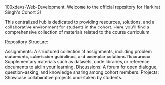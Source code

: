 100xdevs-Web-Development.
Welcome to the official repository for Harkirat Singh's Cohort 3!

This centralized hub is dedicated to providing resources, solutions, and a collaborative environment for students in the cohort. Here, you'll find a comprehensive collection of materials related to the course curriculum.

Repository Structure:

Assignments: A structured collection of assignments, including problem statements, submission guidelines, and exemplar solutions. Resources: Supplementary materials such as datasets, code libraries, or reference documents to aid in your learning. Discussions: A forum for open dialogue, question-asking, and knowledge sharing among cohort members. Projects: Showcase collaborative projects undertaken by students.
